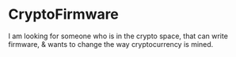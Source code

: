 # CryptoFirmware
I am looking for someone who is in the crypto space, that can write firmware, &amp; wants to change the way cryptocurrency is mined.
